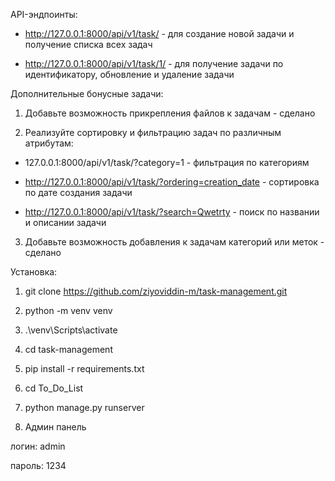  API-эндпоинты:

- http://127.0.0.1:8000/api/v1/task/ - для создание новой задачи и получение списка всех задач

- http://127.0.0.1:8000/api/v1/task/1/ - для получение задачи по идентификатору, обновление и удаление задачи

Дополнительные бонусные задачи:

1) Добавьте возможность прикрепления файлов к задачам - сделано
   
2) Реализуйте сортировку и фильтрацию задач по различным атрибутам:

- 127.0.0.1:8000/api/v1/task/?category=1 - фильтрация по категориям

- http://127.0.0.1:8000/api/v1/task/?ordering=creation_date - сортировка по дате создания задачи

- http://127.0.0.1:8000/api/v1/task/?search=Qwetrty - поиск по названии и описании задачи

3) Добавьте возможность добавления к задачам категорий или меток - сделано

Установка:
1) git clone https://github.com/ziyoviddin-m/task-management.git

2) python -m venv venv

3) .\venv\Scripts\activate

4) cd task-management

5) pip install -r requirements.txt

6) cd To_Do_List

7) python manage.py runserver

9) Админ панель

логин: admin

пароль: 1234
